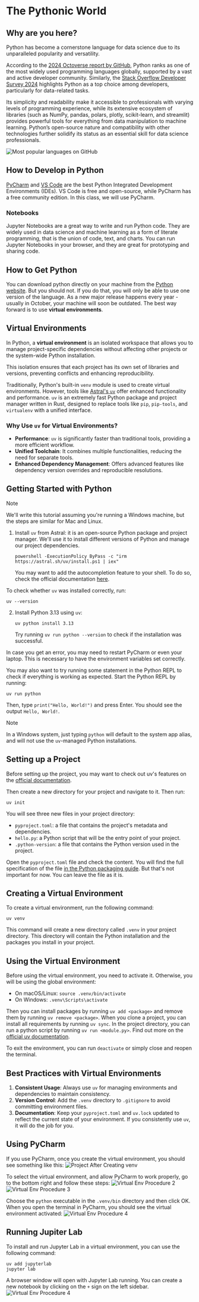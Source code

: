 # The Pythonic World

## Why are you here?

Python has become a cornerstone language for data science due to its unparalleled popularity and versatility. 

According to the [2024 Octoverse report by GitHub](https://github.blog/news-insights/octoverse/octoverse-2024/), Python ranks as one of the most widely used programming languages globally, supported by a vast and active developer community. 
Similarly, the [Stack Overflow Developer Survey 2024](https://survey.stackoverflow.co/2024/technology#most-popular-technologies-language) highlights Python as a top choice among developers, particularly for data-related tasks. 

Its simplicity and readability make it accessible to professionals with varying levels of programming experience, while its extensive ecosystem of libraries (such as NumPy, pandas, polars, plotly, scikit-learn, and streamlit) provides powerful tools for everything from data manipulation to machine learning. 
Python’s open-source nature and compatibility with other technologies further solidify its status as an essential skill for data science professionals.

![Most popular languages on GitHub](pictures/top-programming-languages.png)

## How to Develop in Python
[PyCharm](jetbrains.com/pycharm/download) and [VS Code](https://code.visualstudio.com/) are the best Python Integrated Development Environments (IDEs).
VS Code is free and open-source, while PyCharm has a free community edition.
In this class, we will use PyCharm.

### Notebooks
Jupyter Notebooks are a great way to write and run Python code. 
They are widely used in data science and machine learning as a form of literate programming, that is the union of code, text, and charts.
You can run Jupyter Notebooks in your browser, and they are great for prototyping and sharing code.

## How to Get Python
You can download python directly on your machine from the [Python website](https://www.python.org/downloads/).
But you should not. If you do that, you will only be able to use one version of the language.
As a new major release happens every year - usually in October, your machine will soon be outdated.
The best way forward is to use **virtual environments**.

## Virtual Environments
In Python, a **virtual environment** is an isolated workspace that allows you to manage project-specific dependencies without affecting other projects or the system-wide Python installation. 

This isolation ensures that each project has its own set of libraries and versions, preventing conflicts and enhancing reproducibility.

Traditionally, Python's built-in `venv` module is used to create virtual environments. 
However, tools like [Astral's `uv`](https://docs.astral.sh/uv/) offer enhanced functionality and performance. 
`uv` is an extremely fast Python package and project manager written in Rust, designed to replace tools like `pip`, `pip-tools`, and `virtualenv` with a unified interface. 

### Why Use `uv` for Virtual Environments?

- **Performance**: `uv` is significantly faster than traditional tools, providing a more efficient workflow. 
- **Unified Toolchain**: It combines multiple functionalities, reducing the need for separate tools.
- **Enhanced Dependency Management**: Offers advanced features like dependency version overrides and reproducible resolutions. 

## Getting Started with Python
> [!NOTE]
> We'll write this tutorial assuming you're running a Windows machine, but the steps are similar for Mac and Linux.

1. Install `uv` from Astral: it is an open-source Python package and project manager. We'll use it to install different versions of Python and manage our project dependencies.
    ```shell
    powershell -ExecutionPolicy ByPass -c "irm https://astral.sh/uv/install.ps1 | iex"
    ```
    You may want to add the autocompletion feature to your shell. To do so, check the official documentation [here](https://docs.astral.sh/uv/getting-started/installation/).

  To check whether `uv` was installed correctly, run:
  ```shell
  uv --version
  ```

2. Install Python 3.13 using `uv`:
   ```shell
   uv python install 3.13
   ```
   Try running `uv run python --version` to check if the installation was successful.

In case you get an error, you may need to restart PyCharm or even your laptop. This is necessary to have the environment variables set correctly.

You may also want to try running some statement in the Python REPL to check if everything is working as expected.
Start the Python REPL by running:

```shell
uv run python
```

Then, type `print("Hello, World!")` and press Enter. You should see the output `Hello, World!`.

> [!NOTE]
> In a Windows system, just typing `python` will default to the system app alias, and will not use the `uv`-managed Python installations.

## Setting up a Project

Before setting up the project, you may want to check out uv's features on the [official documentation](https://docs.astral.sh/uv/getting-started/features/).

Then create a new directory for your project and navigate to it. Then run:

```shell
uv init
```

You will see three new files in your project directory:

- `pyproject.toml`: a file that contains the project's metadata and dependencies.
- `hello.py`: a Python script that will be the entry point of your project.
- `.python-version`: a file that contains the Python version used in the project.

Open the `pyproject.toml` file and check the content. You will find the full specification of the file [in the Python packaging guide](https://packaging.python.org/en/latest/guides/writing-pyproject-toml/). 
But that's not important for now. You can leave the file as it is.

## Creating a Virtual Environment
To create a virtual environment, run the following command:

```shell
uv venv
```
This command will create a new directory called `.venv` in your project directory.
This directory will contain the Python installation and the packages you install in your project.

## Using the Virtual Environment
Before using the virtual environment, you need to activate it. Otherwise, you will be using the global environment:
- On macOS/Linux: `source .venv/bin/activate`
- On Windows: `.venv\Scripts\activate`

Then you can install packages by running `uv add <package>` and remove them by running `uv remove <package>`.
When you clone a project, you can install all requirements by running `uv sync`.
In the project directory, you can run a python script by running `uv run <module.py>`.
Find out more on the [official uv documentation](https://docs.astral.sh/uv/guides/projects/).

To exit the environment, you can run `deactivate` or simply close and reopen the terminal.

## Best Practices with Virtual Environments

1. **Consistent Usage**: Always use `uv` for managing environments and dependencies to maintain consistency.
2. **Version Control**: Add the `.venv` directory to `.gitignore` to avoid committing environment files.
3. **Documentation**: Keep your `pyproject.toml` and `uv.lock` updated to reflect the current state of your environment. If you consistently use `uv`, it will do the job for you.

## Using PyCharm
If you use PyCharm, once you create the virtual environment, you should see something like this:
![Project After Creating venv](pictures/pycharm-screen-1.png)

To select the virtual environment, and allow PyCharm to work properly, go to the bottom right and follow these steps:
![Virtual Env Procedure 2](pictures/pycharm-screen-3.png)
![Virtual Env Procedure 3](pictures/pycharm-screen-4.png)

Choose the `python` executable in the `.venv/bin` directory and then click OK.
When you open the terminal in PyCharm, you should see the virtual environment activated:
![Virtual Env Procedure 4](pictures/pycharm-screen-5.png)

## Running Jupiter Lab
To install and run Jupyter Lab in a virtual environment, you can use the following command:
```shell
uv add jupyterlab
jupyter lab
```
A browser window will open with Jupyter Lab running. 
You can create a new notebook by clicking on the `+` sign on the left sidebar.
![Virtual Env Procedure 4](pictures/jupyter.gif)
